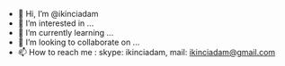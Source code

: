 - 👋 Hi, I’m @ikinciadam
- 👀 I’m interested in ...
- 🌱 I’m currently learning ...
- 💞️ I’m looking to collaborate on ...
- 📫 How to reach me : skype: ikinciadam, mail: ikinciadam@gmail.com

<!---
ikinciadam/ikinciadam is a ✨ special ✨ repository because its `README.md` (this file) appears on your GitHub profile.
You can click the Preview link to take a look at your changes.
--->
